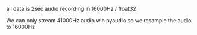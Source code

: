 
all data is 2sec audio recording in 16000Hz / float32

We can only stream 41000Hz audio wih pyaudio so we resample the audio to 16000Hz

